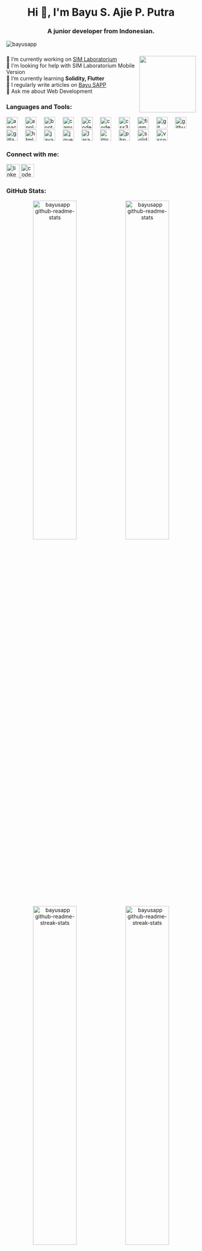 <h1 align="center">Hi 👋, I'm Bayu S. Ajie P. Putra</h1>
<h3 align="center">A junior developer from Indonesian.</h3>

<p align="left"> <img src="https://komarev.com/ghpvc/?username=bayusapp&label=Profile%20views&color=0e75b6&style=flat" alt="bayusapp" /> </p>

###

<img align="right" height="150" src="https://camo.githubusercontent.com/2366b34bb903c09617990fb5fff4622f3e941349e846ddb7e73df872a9d21233/68747470733a2f2f63646e2e6472696262626c652e636f6d2f75736572732f3733303730332f73637265656e73686f74732f363538313234332f6176656e746f2e676966"  />

🔭 I’m currently working on [SIM Laboratorium](https://sim.labfit.id)<br>
🤝 I'm looking for help with SIM Laboratorium Mobile Version<br>
🌱 I’m currently learning **Solidity, Flutter**<br>
📝 I regularly write articles on [Bayu SAPP](https://www.bayusapp.com/)<br>
💬 Ask me about Web Development

###
<h3 align="left">Languages and Tools:</h3>
<div align="left">
  <img src="https://cdn.jsdelivr.net/gh/devicons/devicon/icons/apache/apache-original.svg" height="30" alt="apache logo"  />
  <img width="12" />
  <img src="https://cdn.jsdelivr.net/gh/devicons/devicon/icons/apple/apple-original.svg" height="30" alt="apple logo"  />
  <img width="12" />
  <img src="https://cdn.jsdelivr.net/gh/devicons/devicon/icons/bootstrap/bootstrap-original.svg" height="30" alt="bootstrap logo"  />
  <img width="12" />
  <img src="https://cdn.jsdelivr.net/gh/devicons/devicon/icons/canva/canva-original.svg" height="30" alt="canva logo"  />
  <img width="12" />
  <img src="https://cdn.jsdelivr.net/gh/devicons/devicon/icons/codeigniter/codeigniter-plain.svg" height="30" alt="codeigniter logo"  />
  <img width="12" />
  <img src="https://cdn.jsdelivr.net/gh/devicons/devicon/icons/codepen/codepen-original.svg" height="30" alt="codepen logo"  />
  <img width="12" />
  <img src="https://cdn.jsdelivr.net/gh/devicons/devicon/icons/css3/css3-original.svg" height="30" alt="css3 logo"  />
  <img width="12" />
  <img src="https://cdn.jsdelivr.net/gh/devicons/devicon/icons/figma/figma-original.svg" height="30" alt="figma logo"  />
  <img width="12" />
  <img src="https://cdn.jsdelivr.net/gh/devicons/devicon/icons/git/git-original.svg" height="30" alt="git logo"  />
  <img width="12" />
  <img src="https://cdn.jsdelivr.net/gh/devicons/devicon/icons/github/github-original.svg" height="30" alt="github logo"  />
  <img width="12" />
  <img src="https://cdn.jsdelivr.net/gh/devicons/devicon/icons/gitlab/gitlab-original.svg" height="30" alt="gitlab logo"  />
  <img width="12" />
  <img src="https://cdn.jsdelivr.net/gh/devicons/devicon/icons/html5/html5-original.svg" height="30" alt="html5 logo"  />
  <img width="12" />
  <img src="https://cdn.jsdelivr.net/gh/devicons/devicon/icons/javascript/javascript-original.svg" height="30" alt="javascript logo"  />
  <img width="12" />
  <img src="https://cdn.jsdelivr.net/gh/devicons/devicon/icons/jquery/jquery-original.svg" height="30" alt="jquery logo"  />
  <img width="12" />
  <img src="https://cdn.jsdelivr.net/gh/devicons/devicon/icons/laravel/laravel-original.svg" height="30" alt="laravel logo"  />
  <img width="12" />
  <img src="https://cdn.jsdelivr.net/gh/devicons/devicon/icons/mysql/mysql-original.svg" height="30" alt="mysql logo"  />
  <img width="12" />
  <img src="https://cdn.jsdelivr.net/gh/devicons/devicon/icons/php/php-original.svg" height="30" alt="php logo"  />
  <img width="12" />
  <img src="https://cdn.jsdelivr.net/gh/devicons/devicon/icons/solidity/solidity-original.svg" height="30" alt="solidity logo"  />
  <img width="12" />
  <img src="https://cdn.jsdelivr.net/gh/devicons/devicon/icons/vscode/vscode-original.svg" height="30" alt="vscode logo"  />
</div>

###

<h3 align="left">Connect with me:</h3>
<div align="left">
  <a href="https://id.linkedin.com/in/bayusapp" target="_blank">
    <img src="https://img.shields.io/static/v1?message=LinkedIn&logo=linkedin&label=&color=0077B5&logoColor=white&labelColor=&style=for-the-badge" height="35" alt="linkedin logo"  />
  </a>
  <a href="https://codepen.io/bayusapp" target="_blank">
    <img src="https://img.shields.io/static/v1?message=Codepen&logo=codepen&label=&color=000000&logoColor=white&labelColor=&style=for-the-badge" height="35" alt="codepen logo"  />
  </a>
</div>

###
<h3 align="left">GitHub Stats:</h3>
<p align="center">
  <a href="https://github.com/bayusapp?tab=repositories#gh-dark-mode-only"><img src="https://github-readme-stats-one-bice.vercel.app/api?username=bayusapp&theme=gotham&show_icons=true&count_private=true&hide_border=true&role=OWNER,ORGANIZATION_MEMBER,COLLABORATOR" width="48%" alt="bayusapp github-readme-stats"/></a>
  <a href="https://github.com/bayusapp?tab=repositories#gh-light-mode-only"><img src="https://github-readme-stats-one-bice.vercel.app/api?username=bayusapp&theme=default&show_icons=true&count_private=true&hide_border=true&role=OWNER,ORGANIZATION_MEMBER,COLLABORATOR" width="48%" alt="bayusapp github-readme-stats"/></a>
  <a href="https://github.com/bayusapp?tab=stars#gh-dark-mode-only"><img src="https://github-readme-streak-stats.herokuapp.com/?user=bayusapp&theme=gotham&hide_border=true&date_format=M%20j%5B%2C%20Y%5D"  width="48%" alt="bayusapp github-readme-streak-stats"/></a>
  <a href="https://github.com/bayusapp?tab=stars#gh-light-mode-only"><img src="https://github-readme-streak-stats.herokuapp.com/?user=bayusapp&theme=transparent&hide_border=true&date_format=M%20j%5B%2C%20Y%5D"  width="48%" alt="bayusapp github-readme-streak-stats"/></a>
  <a href="https://github.com/pulls?q=is%3Apr+author%3Abayusapp+archived%3Afalse+is%3Aclosed#gh-dark-mode-only"><img src="https://github-profile-summary-cards.vercel.app/api/cards/productive-time?username=bayusapp&theme=gotham&utcOffset=7"  width="31%" alt="bayusapp productive-time"/></a>
  <a href="https://github.com/pulls?q=is%3Apr+author%3Abayusapp+archived%3Afalse+is%3Aclosed#gh-light-mode-only"><img src="https://github-profile-summary-cards.vercel.app/api/cards/productive-time?username=bayusapp&theme=default&utcOffset=7"  width="31%" alt="bayusapp productive-time"/></a>
  <a href="https://github.com/issues?q=is%3Aissue+author%3Abayusapp+archived%3Afalse+is%3Aclosed#gh-dark-mode-only"><img src="https://github-profile-summary-cards.vercel.app/api/cards/profile-details?username=bayusapp&theme=gotham&hide_border=false"  width="64%" alt="bayusapp profile-details"/></a>
  <a href="https://github.com/issues?q=is%3Aissue+author%3Abayusapp+archived%3Afalse+is%3Aclosed#gh-light-mode-only"><img src="https://github-profile-summary-cards.vercel.app/api/cards/profile-details?username=bayusapp&theme=default&hide_border=false"  width="64%" alt="bayusapp profile-details"/></a>
  <a href="https://github.com/bayusapp?tab=stars#gh-dark-mode-only"><img src="https://github-readme-stats.vercel.app/api/top-langs?username=bayusapp&locale=en&hide_title=false&layout=compact&langs_count=6&theme=gotham&hide_border=true" alt="bayusapp most-used-languages"></a>
  <a href="https://github.com/bayusapp?tab=stars#gh-light-mode-only"><img src="https://github-readme-stats.vercel.app/api/top-langs?username=bayusapp&locale=en&hide_title=false&layout=compact&langs_count=6&theme=default&hide_border=true" alt="bayusapp most-used-languages"></a>
  <a href="https://github.com/bayusapp?tab=stars#gh-dark-mode-only"><img src="https://github-profile-trophy.vercel.app/?username=bayusapp&theme=gotham&no-frame=true&column=3&row=2" alt="bayusapp trophy"></a>
  <a href="https://github.com/bayusapp?tab=stars#gh-light-mode-only"><img src="https://github-profile-trophy.vercel.app/?username=bayusapp&theme=default&no-frame=true&column=3&row=2" alt="bayusapp trophy"></a>
</p>
